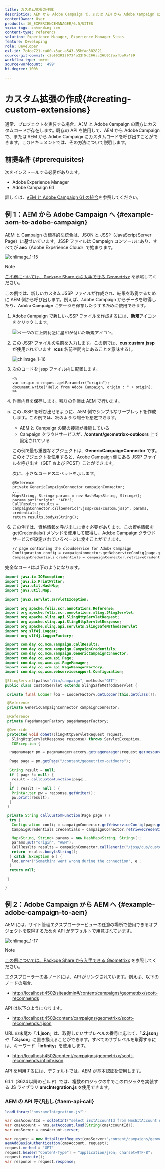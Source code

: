 ```yaml
---
title: カスタム拡張の作成
description: AEM から Adobe Campaign で、または AEM から Adobe Campaign にカスタムコードを呼び出すことができます。
contentOwner: User
products: SG_EXPERIENCEMANAGER/6.5/SITES
topic-tags: extending-aem
content-type: reference
solution: Experience Manager, Experience Manager Sites
feature: Developing
role: Developer
exl-id: 7cdce721-ca00-43ac-a543-85bfad382821
source-git-commit: c3e9029236734e22f5d266ac26b923eafbe0a459
workflow-type: tm+mt
source-wordcount: '499'
ht-degree: 100%

---
```


# カスタム拡張の作成{#creating-custom-extensions}

通常、プロジェクトを実装する場合、AEM と Adobe Campaign の両方にカスタムコードが存在します。既存の API を使用して、AEM から Adobe Campaign で、または AEM から Adobe Campaign にカスタムコードを呼び出すことができます。このドキュメントでは、その方法について説明します。

## 前提条件 {#prerequisites}

次をインストールする必要があります。

* Adobe Experience Manager
* Adobe Campaign 6.1

詳しくは、[AEM と Adobe Campaign 6.1 の統合](/help/sites-administering/campaignonpremise.md)を参照してください。

## 例 1：AEM から Adobe Campaign へ {#example-aem-to-adobe-campaign}

AEM と Campaign の標準的な統合は、JSON と JSSP（JavaScript Server Page）に基づいています。JSSP ファイルは Campaign コンソールにあり、すべてが **aec**（Adobe Experience Cloud）で始まります。

![chlimage_1-15](assets/chlimage_1-15a.png)

>[!NOTE]
>
>[この例については、Package Share から入手できる Geometrixx](/help/sites-developing/we-retail.md) を参照してください。

この例では、新しいカスタム JSSP ファイルが作成され、結果を取得するために AEM 側から呼び出します。例えば、Adobe Campaign からデータを取得したり、Adobe Campaign にデータを保存したりするために使用できます。

1. Adobe Campaign で新しい JSSP ファイルを作成するには、**新規**&#x200B;アイコンをクリックします。

   ![ページの左上隅付近に星印が付いた新規アイコン。](do-not-localize/chlimage_1-4a.png)

1. この JSSP ファイルの名前を入力します。この例では、**cus:custom.jssp** が使用されています（**cus** 名前空間内にあることを意味する）。

   ![chlimage_1-16](assets/chlimage_1-16a.png)

1. 次のコードを jssp ファイル内に配置します。

   ```
   <%
   var origin = request.getParameter("origin");
   document.write("Hello from Adobe Campaign, origin : " + origin);
   %>
   ```

1. 作業内容を保存します。残りの作業は AEM で行います。
1. この JSSP を呼び出せるように、AEM 側でシンプルなサーブレットを作成します。この例では、次のような場合を想定できます。

   * AEM と Campaign の間の接続が機能している
   * Campaign クラウドサービスが、**/content/geometrixx-outdoors** 上で設定されている

   この例で最も重要なオブジェクトは、**GenericCampaignConnector** です。このオブジェクトを使用すると、Adobe Campaign 側にある JSSP ファイルを呼び出す（GET および POST）ことができます。

   次に、小さなコードスニペットを示します。

   ```
   @Reference
   private GenericCampaignConnector campaignConnector;
   ...
   Map<String, String> params = new HashMap<String, String>();
   params.put("origin", "AEM");
   CallResults results = campaignConnector.callGeneric("/jssp/cus/custom.jssp", params, credentials);
   return results.bodyAsString();
   ```

1. この例では、資格情報を呼び出しに渡す必要があります。この資格情報を getCredentials() メソッドを使用して取得し、Adobe Campaign クラウドサービスが設定されているページに渡すことができます。

   ```xml
   // page containing the cloudservice for Adobe Campaign
   Configuration config = campaignConnector.getWebserviceConfig(page.getContentResource().getParent());
   CampaignCredentials credentials = campaignConnector.retrieveCredentials(config);
   ```

完全なコードは以下のようになります。

```java
import java.io.IOException;
import java.io.PrintWriter;
import java.util.HashMap;
import java.util.Map;

import javax.servlet.ServletException;

import org.apache.felix.scr.annotations.Reference;
import org.apache.felix.scr.annotations.sling.SlingServlet;
import org.apache.sling.api.SlingHttpServletRequest;
import org.apache.sling.api.SlingHttpServletResponse;
import org.apache.sling.api.servlets.SlingSafeMethodsServlet;
import org.slf4j.Logger;
import org.slf4j.LoggerFactory;

import com.day.cq.mcm.campaign.CallResults;
import com.day.cq.mcm.campaign.CampaignCredentials;
import com.day.cq.mcm.campaign.GenericCampaignConnector;
import com.day.cq.wcm.api.Page;
import com.day.cq.wcm.api.PageManager;
import com.day.cq.wcm.api.PageManagerFactory;
import com.day.cq.wcm.webservicesupport.Configuration;

@SlingServlet(paths="/bin/campaign", methods="GET")
public class CustomServlet extends SlingSafeMethodsServlet {

 private final Logger log = LoggerFactory.getLogger(this.getClass());

 @Reference
 private GenericCampaignConnector campaignConnector;

 @Reference
 private PageManagerFactory pageManagerFactory;

 @Override
 protected void doGet(SlingHttpServletRequest request,
   SlingHttpServletResponse response) throws ServletException,
   IOException {

  PageManager pm = pageManagerFactory.getPageManager(request.getResourceResolver());

  Page page = pm.getPage("/content/geometrixx-outdoors");

  String result = null;
  if ( page != null) {
   result = callCustomFunction(page);
  }
  if ( result != null ) {
   PrintWriter pw = response.getWriter();
   pw.print(result);
  }
 }

 private String callCustomFunction(Page page ) {
  try {
   Configuration config = campaignConnector.getWebserviceConfig(page.getContentResource().getParent());
   CampaignCredentials credentials = campaignConnector.retrieveCredentials(config);

   Map<String, String> params = new HashMap<String, String>();
   params.put("origin", "AEM");
   CallResults results = campaignConnector.callGeneric("/jssp/cus/custom.jssp", params, credentials);
   return results.bodyAsString();
  } catch (Exception e ) {
   log.error("Something went wrong during the connection", e);
  }
  return null;

 }

}
```

## 例 2：Adobe Campaign から AEM へ {#example-adobe-campaign-to-aem}

AEM には、サイト管理エクスプローラービューの任意の場所で使用できるオブジェクトを取得するための API がデフォルトで用意されています。

![chlimage_1-17](assets/chlimage_1-17a.png)

>[!NOTE]
>
>[この例については、Package Share から入手できる Geometrixx](/help/sites-developing/we-retail.md) を参照してください。

エクスプローラーの各ノードには、API がリンクされています。例えば、以下のノードの場合、

* [http://localhost:4502/siteadmin#/content/campaigns/geometrixx/scott-recommends](http://localhost:4502/siteadmin#/content/campaigns/geometrixx/scott-recommends)

API は以下のようになります。

* [http://localhost:4502/content/campaigns/geometrixx/scott-recommends.1.json](http://localhost:4502/content/campaigns/geometrixx/scott-recommends.2.json)

URL の末尾の「**.1.json**」は、取得したいサブレベルの番号に応じて、「**.2.json**」や「**.3.json**」に置き換えることができます。すべてのサブレベルを取得するには、キーワード「**infinity**」を使用します。

* [http://localhost:4502/content/campaigns/geometrixx/scott-recommends.infinity.json](http://localhost:4502/content/campaigns/geometrixx/scott-recommends.2.json)

API を利用するには、デフォルトでは、AEM が基本認証を使用します。

6.1.1（8624 以降のビルド）では、複数のロジックの中でこのロジックを実装する JS ライブラリ **amcIntegration.js** を使用できます。

### AEM の API 呼び出し {#aem-api-call}

```java
loadLibrary("nms:amcIntegration.js");

var cmsAccountId = sqlGetInt("select iExtAccountId from NmsExtAccount where sName=$(sz)","aemInstance")
var cmsAccount = nms.extAccount.load(String(cmsAccountId));
var cmsServer = cmsAccount.server;

var request = new HttpClientRequest(cmsServer+"/content/campaigns/geometrixx.infinity.json")
aemAddBasicAuthentication(cmsAccount, request);
request.method = "GET"
request.header["Content-Type"] = "application/json; charset=UTF-8";
request.execute();
var response = request.response;
```
